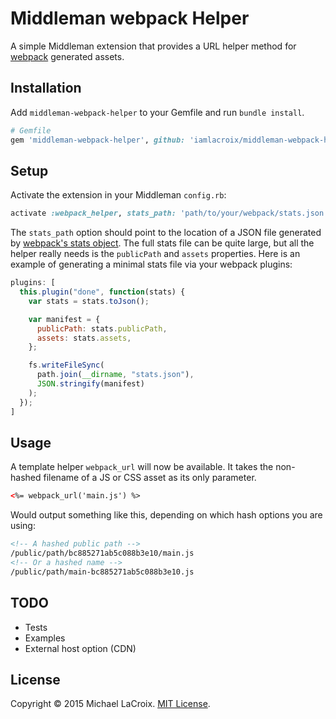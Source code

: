 # Middleman webpack Helper

A simple Middleman extension that provides a URL helper method for [webpack](http://webpack.github.io/) generated assets.

## Installation

Add `middleman-webpack-helper` to your Gemfile and run `bundle install`.

```ruby
# Gemfile
gem 'middleman-webpack-helper', github: 'iamlacroix/middleman-webpack-helper'
```

## Setup

Activate the extension in your Middleman `config.rb`:

```ruby
activate :webpack_helper, stats_path: 'path/to/your/webpack/stats.json'
```

The `stats_path` option should point to the location of a JSON file generated by [webpack's stats object](http://webpack.github.io/docs/long-term-caching.html#get-filenames-from-stats). The full stats file can be quite large, but all the helper really needs is the `publicPath` and `assets` properties. Here is an example of generating a minimal stats file via your webpack plugins:

```javascript
plugins: [
  this.plugin("done", function(stats) {
    var stats = stats.toJson();

    var manifest = {
      publicPath: stats.publicPath,
      assets: stats.assets,
    };

    fs.writeFileSync(
      path.join(__dirname, "stats.json"),
      JSON.stringify(manifest)
    );
  });
]
```

## Usage

A template helper `webpack_url` will now be available. It takes the non-hashed filename of a JS or CSS asset as its only parameter.

```html
<%= webpack_url('main.js') %>
```

Would output something like this, depending on which hash options you are using:

```html
<!-- A hashed public path -->
/public/path/bc885271ab5c088b3e10/main.js
<!-- Or a hashed name -->
/public/path/main-bc885271ab5c088b3e10.js
```

## TODO

- Tests
- Examples
- External host option (CDN)

## License

Copyright &copy; 2015 Michael LaCroix. [MIT License](LICENSE.md).
